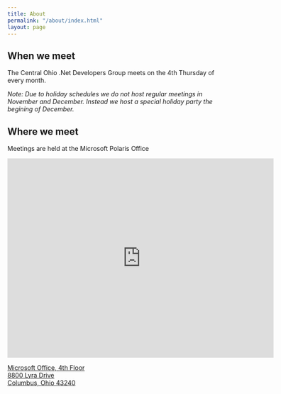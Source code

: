 ```yaml
---
title: About
permalink: "/about/index.html"
layout: page
---
```


## When we meet <a name="when" />

The Central Ohio .Net Developers Group meets on the 4th Thursday of every month.

*Note: Due to holiday schedules we do not host regular meetings in November and December.
Instead we host a special holiday party the begining of December.*

## Where we meet <a name="where" />

Meetings are held at the Microsoft Polaris Office

<iframe src="https://www.google.com/maps/embed?pb=!1m18!1m12!1m3!1d3049.9057920077257!2d-82.97518998461233!3d40.14438217939776!2m3!1f0!2f0!3f0!3m2!1i1024!2i768!4f13.1!3m3!1m2!1s0x8838f4679f87d0cf%3A0x458ec3e21396145a!2s8800+Lyra+Dr%2C+Columbus%2C+OH+43240!5e0!3m2!1sen!2sus!4v1450123055872" width="600" height="450" frameborder="0" style="border:0" allowfullscreen></iframe>

[Microsoft Office, 4th Floor<br/>8800 Lyra Drive<br/>Columbus, Ohio 43240](https://goo.gl/maps/2HFvJCJG9i82)

